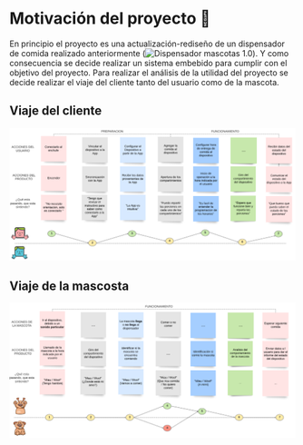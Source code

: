 # Motivación del proyecto :thought_balloon:

En principio el proyecto es una actualización-rediseño de un dispensador de comida realizado anteriormente  (![Dispensador mascotas 1.0](https://www.youtube.com/watch?v=MhDyZ9MV1TI)). Y como consecuencia se decide realizar un sistema embebido para cumplir con el objetivo del proyecto. Para realizar el análisis de la utilidad del proyecto se decide realizar el viaje del cliente tanto del usuario como de la mascota.
 ## Viaje del cliente
![Screenshot](/Imagenes/Viaje_usuario.PNG)
 ## Viaje de la mascosta
![Screenshot](/Imagenes/Viaje_mascota.PNG)
